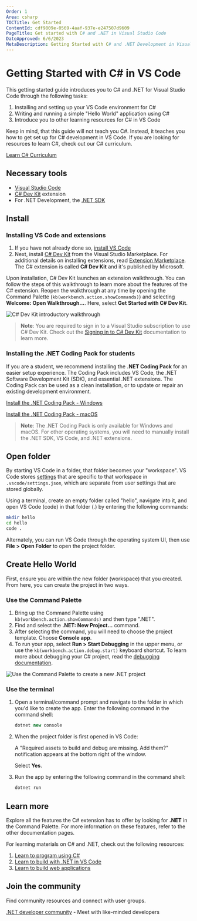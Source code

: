 ```yaml
---
Order: 1
Area: csharp
TOCTitle: Get Started
ContentId: cdf9809e-0569-4aaf-937e-e247507d9609
PageTitle: Get started with C# and .NET in Visual Studio Code
DateApproved: 6/6/2023
MetaDescription: Getting Started with C# and .NET Development in Visual Studio Code
---
```


# Getting Started with C# in VS Code

This getting started guide introduces you to C# and .NET for Visual Studio Code through the following tasks:

1. Installing and setting up your VS Code environment for C#
1. Writing and running a simple "Hello World" application using C#
1. Introduce you to other learning resources for C# in VS Code

Keep in mind, that this guide will not teach you C#. Instead, it teaches you how to get set up for C# development in VS Code. If you are looking for resources to learn C#, check out our C# curriculum.

<a class="install-extension-btn" href="https://aka.ms/selfguidedcsharp">Learn C# Curriculum</a>

## Necessary tools

- [Visual Studio Code](https://code.visualstudio.com)
- [C# Dev Kit](https://marketplace.visualstudio.com/items?itemName=ms-dotnettools.csdevkit) extension
- For .NET Development, the [.NET SDK](https://dotnet.microsoft.com/download)

## Install

### Installing VS Code and extensions

1. If you have not already done so, [install VS Code](https://code.visualstudio.com)
1. Next, install [C# Dev Kit](https://marketplace.visualstudio.com/items?itemName=ms-dotnettools.csdevkit) from the Visual Studio Marketplace. For additional details on installing extensions, read [Extension Marketplace](/docs/editor/extenion-marketplace.md). The C# extension is called **C# Dev Kit** and it's published by Microsoft.

Upon installation, C# Dev Kit launches an extension walkthrough. You can follow the steps of this walkthrough to learn more about the features of the C# extension. Reopen the walkthrough at any time by opening the Command Palette (`kb(workbench.action.showCommands)`) and selecting **Welcome: Open Walkthrough...**. Here, select **Get Started with C# Dev Kit**.

![C# Dev Kit introductory walkthrough](images/get-started/open-walkthrough.gif)

>**Note**: You are required to sign in to a Visual Studio subscription to use C# Dev Kit. Check out the [Signing in to C# Dev Kit](/docs/csharp/signing-in.md) documentation to learn more.

### Installing the .NET Coding Pack for students

If you are a student, we recommend installing the **.NET Coding Pack** for an easier setup experience. The Coding Pack includes VS Code, the .NET Software Development Kit (SDK), and essential .NET extensions. The Coding Pack can be used as a clean installation, or to update or repair an existing development environment.

<a class="install-extension-btn" onclick="pushCodingPackEvent('dotnet', 'win')" href="https://aka.ms/dotnet-coding-pack-win">Install the .NET Coding Pack - Windows</a>

<a class="install-extension-btn" onclick="pushCodingPackEvent('dotnet', 'mac')" href="https://aka.ms/dotnet-coding-pack-mac">Install the .NET Coding Pack - macOS</a><br>

>**Note**: The .NET Coding Pack is only available for Windows and macOS. For other operating systems, you will need to manually install the .NET SDK, VS Code, and .NET extensions.

## Open folder

By starting VS Code in a folder, that folder becomes your "workspace". VS Code stores [settings](/docs/getstarted/settings.md) that are specific to that workspace in `.vscode/settings.json`, which are separate from user settings that are stored globally.  

Using a terminal, create an empty folder called "hello", navigate into it, and open VS Code (code) in that folder (.) by entering the following commands:

```bash
mkdir hello
cd hello
code .
```

Alternately, you can run VS Code through the operating system UI, then use **File > Open Folder** to open the project folder.

## Create Hello World

First, ensure you are within the new folder (workspace) that you created. From here, you can create the project in two ways.

### Use the Command Palette

1. Bring up the Command Palette using `kb(workbench.action.showCommands)` and then type ".NET".
1. Find and select the **.NET: New Project...** command.
1. After selecting the command, you will need to choose the project template. Choose **Console app**.  
1. To run your app, select **Run > Start Debugging** in the upper menu, or use the `kb(workbench.action.debug.start)` keyboard shortcut. To learn more about debugging your C# project, read the [debugging documentation](/docs/csharp/debugging.md).

![Use the Command Palette to create a new .NET project](images/get-started/open-new-project.gif)

### Use the terminal

1. Open a terminal/command prompt and navigate to the folder in which you'd like to create the app. Enter the following command in the command shell:  

    ```csharp
    dotnet new console 
    ```

1. When the project folder is first opened in VS Code:

    A "Required assets to build and debug are missing. Add them?" notification appears at the bottom right of the window.

    Select **Yes**.

1. Run the app by entering the following command in the command shell:

    ```csharp
    dotnet run 
    ```

## Learn more

Explore all the features the C# extension has to offer by looking for **.NET** in the Command Palette. For more information on these features, refer to the other documentation pages.

For learning materials on C# and .NET, check out the following resources:

1. [Learn to program using C#](https://aka.ms/selfguidedcsharp)
1. [Learn to build with .NET in VS Code](https://learn.microsoft.com/training/paths/build-dotnet-applications-csharp/)
1. [Learn to build web applications](https://learn.microsoft.com/training/paths/build-web-apps-with-blazor/)

## Join the community

Find community resources and connect with user groups.

[.NET developer community](https://dotnet.microsoft.com/platform/community) - Meet with like-minded developers
